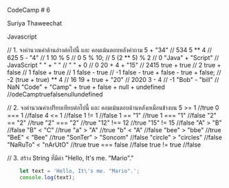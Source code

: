 CodeCamp # 6

Suriya Thaweechat

Javascript

// 1. จงคำนวณค่าด้านล่างต่อไปนี้ และ คอมเม้นตอบหลังคำถาม
5 + "34"            // 534
5 ** 4              // 625
5 - "4"             // 1
10 % 5              // 0
5 % 10;             // 5
(2 ** 5) % 2        // 0
"Java" + "Script"   // JavaScript
" " + " "           // 
" " + 0             //  0
20 + 4 + "15"       // 2415
true + true         // 2
true + false        // 1
false + true        // 1
false - true        // -1
false - true + false - true + false;        // -2
(true + true) ** 4  // 16
19 + true + "20"    // 2020
3 - 4               // -1
"Bob" - "bill"      // NaN
"Code" + "Camp" + true + false + null + undefined //odeCamptruefalsenullundefined


// 2. จงคำนวณค่าเปรียบเทียบต่อไปนี้ และ คอมเม้นตอบด้านหลังเหมือนข้างบน
5 >= 1                  //true
0 === 1                 //false
4 <= 1                  //false
1 != 1                  //false
1 == "1"                //true
1 === "1"               //false
"2" == "2"              //true
"2" === "2"             //true
"12" !== 12             //true
"15" != 15              //false
"A" > "B"               //false
"B" < "C"               //true
"a" > "A"               //true
"b" < "A"               //false
"bee" > "bbe"           //true
"BeE" < "Bee"           //true
"SonTer" > "Soncom"     //false
"circle" > "circles"    //false
"NaRuTo" < "nArUtO"     //true
true === false          //false
true != true            //false


// 3. สร้าง String ที่มีค่า "Hello, It's me. "Mario"."
```javascript
    let text = 'Hello, It\'s me. "Mario".';
    console.log(text);
```